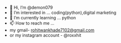 - 👋 Hi, I’m @demon079
- 👀 I’m interested in ... coding(python),digital marketing
- 🌱 I’m currently learning ... python
- 📫 How to reach me ...
- my gmail- rohitwankhade7102@gmail.com
- or my instagram account - @roxxhit
<!---
demon079/demon079 is a ✨ special ✨ repository because its `README.md` (this file) appears on your GitHub profile.
You can click the Preview link to take a look at your changes.
--->
